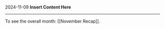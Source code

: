 2024-11-09
__Insert Content Here__
_______________________
To see the overall month: [[November Recap]].